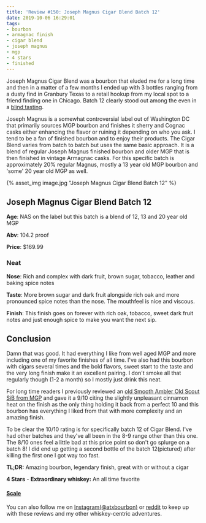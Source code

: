 ```yaml
---
title: 'Review #150: Joseph Magnus Cigar Blend Batch 12'
date: 2019-10-06 16:29:01
tags:
- bourbon
- armagnac finish
- cigar blend
- joseph magnus
- mgp
- 4 stars
- finished
---
```


Joseph Magnus Cigar Blend was a bourbon that eluded me for a long time and then in a matter of a few months I ended up with 3 bottles ranging from a dusty find in Granbury Texas to a retail hookup from my local spot to a friend finding one in Chicago. Batch 12 clearly stood out among the even in a [blind tasting](https://www.instagram.com/tv/B0mG8nInUEd/?utm_source=ig_web_copy_link).

Joseph Magnus is a somewhat controversial label out of Washington DC that primarily sources MGP bourbon and finishes it sherry and Cognac casks either enhancing the flavor or ruining it depending on who you ask. I tend to be a fan of finished bourbon and to enjoy their products. The Cigar Blend varies from batch to batch but uses the same basic approach. It is a blend of regular Joseph Magnus finished bourbon and older MGP that is then finished in vintage Armagnac casks. For this specific batch is approximately 20% regular Magnus, mostly a 13 year old MGP bourbon and 'some' 20 year old MGP as well. 

{% asset_img image.jpg "Joseph Magnus Cigar Blend Batch 12" %}

## Joseph Magnus Cigar Blend Batch 12
**Age**: NAS on the label but this batch is a blend of 12, 13 and 20 year old MGP

**Abv**: 104.2 proof

**Price**: $169.99

### Neat
**Nose**: Rich and complex with dark fruit, brown sugar, tobacco, leather and baking spice notes

**Taste**: More brown sugar and dark fruit alongside rich oak and more pronounced spice notes than the nose. The mouthfeel is nice and viscous.

**Finish**: This finish goes on forever with rich oak, tobacco, sweet dark fruit notes and just enough spice to make you want the next sip.

## Conclusion
Damn that was good. It had everything I like from well aged MGP and more including one of my favorite finishes of all time. I've also had this bourbon with cigars several times and the bold flavors, sweet start to the taste and the very long finish make it an excellent pairing. I don't smoke all that regularly though (1-2 a month) so I mostly just drink this neat.

For long time readers I previously reviewed an [old Smooth Ambler Old Scout SiB from MGP](https://atxbourbon.com/2019/03/19/Review-93-Smooth-Amber-Old-Scout-Straight-Bourbon/) and gave it a 9/10 citing the slightly unpleasant cinnamon heat on the finish as the only thing holding it back from a perfect 10 and this bourbon has everything I liked from that with more complexity and an amazing finish.

To be clear the 10/10 rating is for specifically batch 12 of Cigar Blend. I've had other batches and they've all been in the 8-9 range other than this one. The 8/10 ones feel a little bad at this price point so don't go splurge on a batch 8! I did end up getting a second bottle of the batch 12(pictured) after killing the first one I got way too fast.

**TL;DR:** Amazing bourbon, legendary finish, great with or without a cigar

**4 Stars** - **Extraordinary whiskey:** An all time favorite


#### [Scale](http://atxbourbon.com/Scale/)


You can also follow me on [Instagram(@atxbourbon)](https://www.instagram.com/atxbourbon/) or [reddit](https://www.reddit.com/r/scottmotorraddrinks/) to keep up with these reviews and my other whiskey-centric adventures.
